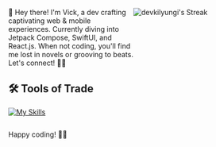 <div style="display: flex; justify-content: space-between;">
<!-- First Column: Profile Summary and Tools of Trade -->
<div style="flex: 1;">
<p> 
👋 Hey there! I'm Vick, a dev crafting captivating web & mobile experiences. Currently diving into Jetpack Compose, SwiftUI, and React.js. When not coding, you'll find me lost in novels or grooving to beats. Let's connect! 🚀✨
</p>

<h2>🛠️ Tools of Trade</h2>

[![My Skills](https://skillicons.dev/icons?i=html,css,js,kotlin,swift,vscode,androidstudio,mongodb,react,tailwind,dart,flutter)](https://skillicons.dev)
</div>

<!-- Second Column: Stats -->
<div style="flex: 1;">

![devkilyungi's Streak](https://github-readme-streak-stats.herokuapp.com/?user=devkilyungi&theme=vue-dark&hide_border=false)

  
<!-- ![devkilyungi's Stats](https://github-readme-stats.vercel.app/api?username=devkilyungi&theme=vue-dark&show_icons=true&hide_border=true&count_private=true) -->

</div>
</div>

Happy coding! 🚧✨
